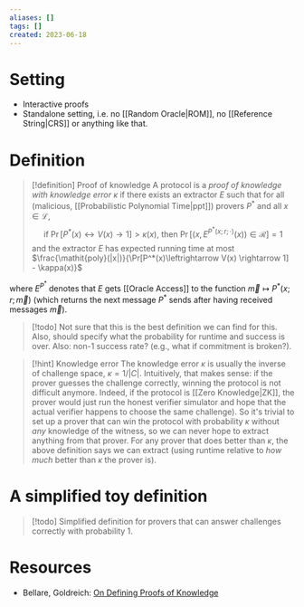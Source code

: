 ```yaml
---
aliases: []
tags: []
created: 2023-06-18
---
```


# Setting
- Interactive proofs
- Standalone setting, i.e. no [[Random Oracle|ROM]], no [[Reference String|CRS]] or anything like that.

# Definition 
> [!definition] Proof of knowledge
> A protocol is a *proof of knowledge with knowledge error $\kappa$* if there exists an extractor $E$ such that for all (malicious, [[Probabilistic Polynomial Time|ppt]]) provers $P^*$ and all $x\in\mathcal{L}$, $$\text{if }\Pr[P^*(x)\leftrightarrow V(x) \rightarrow 1] > \kappa(x)\text{, then } \Pr[(x, E^{P^*(x;r;\cdot)}(x)) \in \mathcal{R}] = 1$$
> and the extractor $E$ has expected running time at most $\frac{\mathit{poly}(|x|)}{\Pr[P^*(x)\leftrightarrow V(x) \rightarrow 1] - \kappa(x)}$

where $E^{P^*}$ denotes that $E$ gets [[Oracle Access]] to the function $\vec{m} \mapsto P^*(x;r;\vec{m})$ (which returns the next message $P^*$ sends after having received messages $\vec{m}$).

> [!todo] 
> Not sure that this is the best definition we can find for this. 
> Also, should specify what the probability for runtime and success is over.
> Also: non-1 success rate? (e.g., what if commitment is broken?).

> [!hint] Knowledge error
> The knowledge error $\kappa$ is usually the inverse of challenge space, $\kappa = 1/|C|$. Intuitively, that makes sense: if the prover guesses the challenge correctly, winning the protocol is not difficult anymore. Indeed, if the protocol is [[Zero Knowledge|ZK]], the prover would just run the honest verifier simulator and hope that the actual verifier happens to choose the same challenge). So it's trivial to set up a prover that can win the protocol with probability $\kappa$ without *any* knowledge of the witness, so we can never hope to extract anything from that prover. 
> For any prover that does better than $\kappa$, the above definition says we can extract (using runtime relative to *how much* better than $\kappa$ the prover is).

# A simplified toy definition
> [!todo]
> Simplified definition for provers that can answer challenges correctly with probability 1.

# Resources
- Bellare, Goldreich: [On Defining Proofs of Knowledge](https://www.wisdom.weizmann.ac.il/~oded/PSX/pok.pdf)